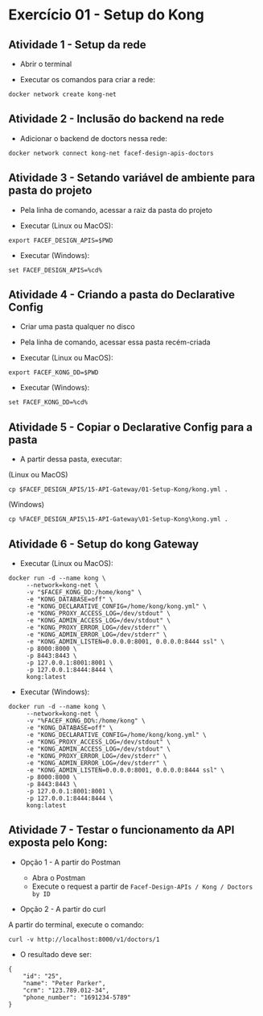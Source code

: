 # Exercício 01 - Setup do Kong

## Atividade 1 - Setup da rede

- Abrir o terminal

- Executar os comandos para criar a rede:
```
docker network create kong-net
```

## Atividade 2 - Inclusão do backend na rede

- Adicionar o backend de doctors nessa rede:
```
docker network connect kong-net facef-design-apis-doctors
```

## Atividade 3 - Setando variável de ambiente para pasta do projeto

- Pela linha de comando, acessar a raiz da pasta do projeto

- Executar (Linux ou MacOS):
```
export FACEF_DESIGN_APIS=$PWD
```

- Executar (Windows):
```
set FACEF_DESIGN_APIS=%cd%
```

## Atividade 4 - Criando a pasta do Declarative Config

- Criar uma pasta qualquer no disco

- Pela linha de comando, acessar essa pasta recém-criada

- Executar (Linux ou MacOS):
```
export FACEF_KONG_DD=$PWD
```

- Executar (Windows):
```
set FACEF_KONG_DD=%cd%
```

## Atividade 5 - Copiar o Declarative Config para a pasta

- A partir dessa pasta, executar:

(Linux ou MacOS)
```
cp $FACEF_DESIGN_APIS/15-API-Gateway/01-Setup-Kong/kong.yml .
```

(Windows)
```
cp %FACEF_DESIGN_APIS\15-API-Gateway\01-Setup-Kong\kong.yml .
```

## Atividade 6 - Setup do kong Gateway

- Executar (Linux ou MacOS):
```
docker run -d --name kong \
     --network=kong-net \
     -v "$FACEF_KONG_DD:/home/kong" \
     -e "KONG_DATABASE=off" \
     -e "KONG_DECLARATIVE_CONFIG=/home/kong/kong.yml" \
     -e "KONG_PROXY_ACCESS_LOG=/dev/stdout" \
     -e "KONG_ADMIN_ACCESS_LOG=/dev/stdout" \
     -e "KONG_PROXY_ERROR_LOG=/dev/stderr" \
     -e "KONG_ADMIN_ERROR_LOG=/dev/stderr" \
     -e "KONG_ADMIN_LISTEN=0.0.0.0:8001, 0.0.0.0:8444 ssl" \
     -p 8000:8000 \
     -p 8443:8443 \
     -p 127.0.0.1:8001:8001 \
     -p 127.0.0.1:8444:8444 \
     kong:latest
```

- Executar (Windows):
```
docker run -d --name kong \
     --network=kong-net \
     -v "%FACEF_KONG_DD%:/home/kong" \
     -e "KONG_DATABASE=off" \
     -e "KONG_DECLARATIVE_CONFIG=/home/kong/kong.yml" \
     -e "KONG_PROXY_ACCESS_LOG=/dev/stdout" \
     -e "KONG_ADMIN_ACCESS_LOG=/dev/stdout" \
     -e "KONG_PROXY_ERROR_LOG=/dev/stderr" \
     -e "KONG_ADMIN_ERROR_LOG=/dev/stderr" \
     -e "KONG_ADMIN_LISTEN=0.0.0.0:8001, 0.0.0.0:8444 ssl" \
     -p 8000:8000 \
     -p 8443:8443 \
     -p 127.0.0.1:8001:8001 \
     -p 127.0.0.1:8444:8444 \
     kong:latest
```

## Atividade 7 - Testar o funcionamento da API exposta pelo Kong:

- Opção 1 - A partir do Postman
    - Abra o Postman 
    - Execute o request a partir de `Facef-Design-APIs / Kong / Doctors by ID`

- Opção 2 - A partir do curl

 A partir do terminal, execute o comando:
```
curl -v http://localhost:8000/v1/doctors/1
```

- O resultado deve ser:
```
{
    "id": "25",
    "name": "Peter Parker",
    "crm": "123.789.012-34",
    "phone_number": "1691234-5789"
}
```
